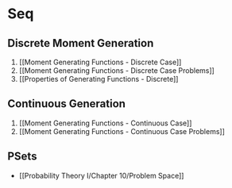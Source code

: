 # Seq
## Discrete Moment Generation
1. [[Moment Generating Functions - Discrete Case]]
2. [[Moment Generating Functions - Discrete Case Problems]]
3. [[Properties of Generating Functions - Discrete]]

## Continuous Generation
1. [[Moment Generating Functions - Continuous Case]]
2. [[Moment Generating Functions - Continuous Case Problems]]


## PSets
+ [[Probability Theory I/Chapter 10/Problem Space]]